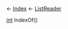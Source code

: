 ← [Index](Api-Index) ← [ListReader<T>](VRage.Collections.ListReader`1)

[int](System.Int32) IndexOf()